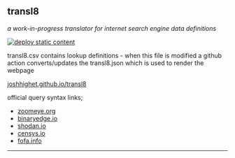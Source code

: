 ## transl8

_a work-in-progress translator for internet search engine data definitions_

[![deploy static content](https://github.com/joshhighet/transl8/actions/workflows/static.yml/badge.svg)](https://github.com/joshhighet/transl8/actions/workflows/static.yml)

transl8.csv contains lookup definitions - when this file is modified a github action converts/updates the transl8.json which is used to render the webpage

[joshhighet.github.io/transl8](https://joshhighet.github.io/transl8/)

official query syntax links;

- [zoomeye.org](https://www.zoomeye.org/doc?Thechannel=user)
- [binaryedge.io](https://docs.binaryedge.io/search/)
- [shodan.io](https://beta.shodan.io/search/filters)
- [censys.io](https://search.censys.io/search/definitions?resource=hosts)
- [fofa.info](https://en.fofa.info/api)

---
